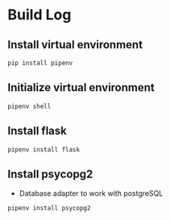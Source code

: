 # Build Log

## Install virtual environment

```
pip install pipenv
```

## Initialize virtual environment

```
pipenv shell
```

## Install flask

```
pipenv install flask
```

## Install psycopg2

- Database adapter to work with postgreSQL

```
pipenv install psycopg2
```
